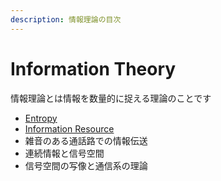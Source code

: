 ```yaml
---
description: 情報理論の目次
---
```


# Information Theory

情報理論とは情報を数量的に捉える理論のことです

* [Entropy](entropy.md)
* [Information Resource](information-resource.md)
* 雑音のある通話路での情報伝送
* 連続情報と信号空間
* 信号空間の写像と通信系の理論

